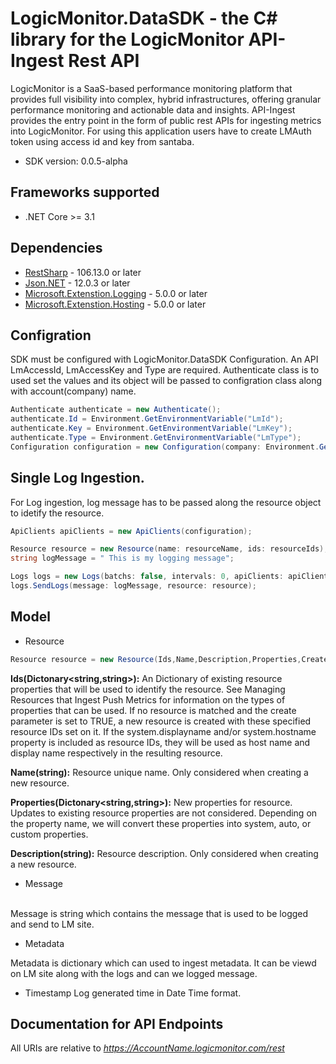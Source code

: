 # LogicMonitor.DataSDK - the C# library for the LogicMonitor API-Ingest Rest API
LogicMonitor is a SaaS-based performance monitoring platform that provides full visibility into complex, hybrid 
infrastructures, offering granular performance monitoring and actionable data and insights. API-Ingest provides the 
entry point in the form of public rest APIs for ingesting metrics into LogicMonitor. For using this application users 
have to create LMAuth token using access id and key from santaba.

- SDK version: 0.0.5-alpha

<a name="frameworks-supported"></a>
## Frameworks supported
- .NET Core >= 3.1

<a name="dependencies"></a>
## Dependencies

- [RestSharp](https://www.nuget.org/packages/RestSharp) - 106.13.0 or later
- [Json.NET](https://www.nuget.org/packages/Newtonsoft.Json/) - 12.0.3 or later
- [Microsoft.Extenstion.Logging](https://www.nuget.org/packages/Microsoft.Extensions.Logging/) - 5.0.0 or later
- [Microsoft.Extenstion.Hosting](https://www.nuget.org/packages/Microsoft.Extensions.Hosting/) - 5.0.0 or later



<a name = "Configration"></a>
## Configration
SDK must be configured with LogicMonitor.DataSDK Configuration. An API LmAccessId, LmAccessKey and Type are required.
Authenticate class is to used set the values and its object will be passed to configration class along with account(company) name.

```csharp
Authenticate authenticate = new Authenticate();
authenticate.Id = Environment.GetEnvironmentVariable("LmId");
authenticate.Key = Environment.GetEnvironmentVariable("LmKey");
authenticate.Type = Environment.GetEnvironmentVariable("LmType");
Configuration configuration = new Configuration(company: Environment.GetEnvironmentVariable("LmCompany"), authentication: authenticate);
```

<a name = "Single Log Ingestion"></a>
## Single Log Ingestion.

For Log ingestion, log message has to be passed along the resource object to idetify the resource.

```csharp
ApiClients apiClients = new ApiClients(configuration);

Resource resource = new Resource(name: resourceName, ids: resourceIds);
string logMessage = " This is my logging message";

Logs logs = new Logs(batchs: false, intervals: 0, apiClients: apiClients);s
logs.SendLogs(message: logMessage, resource: resource);
```

<a name="Model"></a>
## Model

- Resource

```csharp
Resource resource = new Resource(Ids,Name,Description,Properties,Create);
```

<b>Ids(Dictonary<string,string>):</b> An Dictionary of existing resource properties that will be used to identify the resource. See Managing Resources 
that Ingest Push Metrics for information on the types of properties that can be used. If no resource is matched and the 
create parameter is set to TRUE, a new resource is created with these specified resource IDs set on it. If the 
system.displayname and/or system.hostname property is included as resource IDs, they will be used as host name and 
display name respectively in the resulting resource.

<b>Name(string):</b> Resource unique name. Only considered when creating a new resource.

<b>Properties(Dictonary<string,string>):</b> New properties for resource. Updates to existing resource properties are not considered. Depending on the property name,
we will convert these properties into system, auto, or custom properties.

<b>Description(string):</b>  Resource description. Only considered when creating a new resource.

- Message
<br>
Message is string which contains the message that is used to be logged and send to  LM site.

- Metadata

Metadata is dictionary which can used to ingest metadata. It can be viewd on LM site along with the logs and can we logged message.

- Timestamp
Log generated time in Date Time format. 

<a name="documentation-for-api-endpoints"></a>
## Documentation for API Endpoints

All URIs are relative to *https://AccountName.logicmonitor.com/rest*
